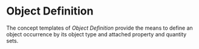 Object Definition
=================

The concept templates of _Object Definition_ provide the means to define an object occurrence by its object type and attached property and quantity sets.
